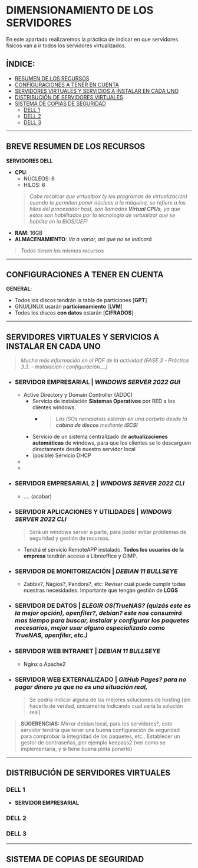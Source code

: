 # DIMENSIONAMIENTO DE LOS SERVIDORES

En este apartado realizaremos la práctica de indicar en que servidores físicos van a ir todos los servidores virtualizados.

## ÍNDICE:
- [RESUMEN DE LOS RECURSOS](#breve-resumen-de-los-recursos)
- [CONFIGURACIONES A TENER EN CUENTA](#configuraciones-a-tener-en-cuenta)
- [SERVIDORES VIRTUALES Y SERVICIOS A INSTALAR EN CADA UNO](#servidores-virtuales-y-servicios-a-instalar-en-cada-uno)
- [DISTRIBUCIÓN DE SERVIDORES VIRTUALES](#distribución-de-servidores-virtuales)
- [SISTEMA DE COPIAS DE SEGURIDAD](#sistema-de-copias-de-seguridad)
  - [DELL 1](#dell-1)
  - [DELL 2](#dell-2)
  - [DELL 3](#dell-3)

---

## BREVE RESUMEN DE LOS RECURSOS

**SERVIDORES DELL**

- **CPU**: 
  - NÚCLEOS: 6
  - HILOS: 6
  > _Cabe recalcar que virtualbox (y los programas de virtualización) cuando te permiten poner núcleos a la máquina, se refiere a los hilos del procesador host, son llamados **Virtual CPUs**, ya que estos son habilitados por la tecnología de virtualizar que se habilita en la BIOS/UEFI_
- **RAM**: 16GB
- **ALMACENAMIENTO**: _Va a variar, así que no se indicará_

> _Todos tienen los mismos recursos_

---

## CONFIGURACIONES A TENER EN CUENTA

**GENERAL**:
- Todos los discos tendrán la tabla de particiones [**GPT**]
- GNU/LINUX usarán **particionamiento** [**LVM**]
- Todos los discos **con datos** estarán [**CIFRADOS**]

---

## SERVIDORES VIRTUALES Y SERVICIOS A INSTALAR EN CADA UNO

> _Mucha más información en el PDF de la actividad (FASE 3 - Práctica 3.3. - Instalación i configuración....)_

- ### SERVIDOR EMPRESARIAL | _WINDOWS SERVER 2022 GUI_
  - Active Directory y Domain Controller (ADDC)
    - Servicio de instalación **Sistemas Operativos** por RED a los clientes windows.
      - > _Las ISOs necesarias estarán en una carpeta desde la **cabina de discos** mediante **iSCSI**_
    - Servicio de un sistema centralizado de **actualizaciones automáticas** de windows, para que los clientes se lo descarguen directamente desde nuestro servidor local
    - (posible) Servicio DHCP
  - 
  - 

- ### SERVIDOR EMPRESARIAL 2 | _WINDOWS SERVER 2022 CLI_
  - .... (acabar)

- ### SERVIDOR APLICACIONES Y UTILIDADES | _WINDOWS SERVER 2022 CLI_
  > Será un windows server a parte, para poder evitar problemas de seguridad y gestión de recursos.
  - Tendrá el servicio RemoteAPP instalado. **Todos los usuarios de la empresa** tendrán acceso a Libreoffice y GIMP.

- ### SERVIDOR DE MONITORIZACIÓN | _DEBIAN 11 BULLSEYE_
  - Zabbix?, Nagios?, Pandora?, etc: Revisar cual puede cumplir todas nuestras necesidades. Importante que tengán gestión de **LOGS**

- ### SERVIDOR DE DATOS | _ELEGIR OS(TrueNAS? (quizás este es la mejor opción), openfiler?, debian? este nos consumirá mas tiempo para buscar, instalar y configurar los paquetes necesarios, mejor usar alguno especializado como TrueNAS, openfiler, etc.)_

- ### SERVIDOR WEB INTRANET | _DEBIAN 11 BULLSEYE_
  - Nginx o Apache2

- ### SERVIDOR WEB EXTERNALIZADO | _GitHub Pages? para no pagar dinero ya que no es una situación real,_
  > Se podría indicar alguna de las mejores soluciones de hosting (sin hacerlo de verdad, únicamente indicando cual sería la solución real)


> **SUGERENCIAS:**
> Mirror debian local, para los servidores?, este servidor tendría que tener una buena configuración de seguridad para comprobar la integridad de los paquetes, etc..
> Establecer un gestor de contraseñas, por ejemplo keepass2 (ver como se implementaría, y si tiene buena pinta ponerlo)

---

## DISTRIBUCIÓN DE SERVIDORES VIRTUALES

<!-- 
RECORDAR INDICAR LO SIGUIENTE EN ESTE APARTADO: 
- recursos que va a consumir cada máquina virtual (cores virtuales, ram, calidad gráfica, UEFI, discos habilitados [hard disk, network, optical, etc])
- Indicar el SISTEMA OPERATIVO DEL HOST donde irá virtualbox instalado
-->

### DELL 1

- **SERVIDOR EMPRESARIAL**

### DELL 2

### DELL 3
---


## SISTEMA DE COPIAS DE SEGURIDAD
